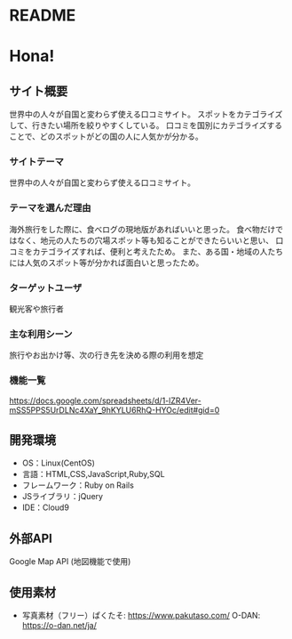 # README

# Hona!

## サイト概要
世界中の人々が自国と変わらず使える口コミサイト。
スポットをカテゴライズして、行きたい場所を絞りやすくしている。
口コミを国別にカテゴライズすることで、どのスポットがどの国の人に人気かが分かる。

### サイトテーマ
世界中の人々が自国と変わらず使える口コミサイト。

### テーマを選んだ理由
海外旅行をした際に、食べログの現地版があればいいと思った。
食べ物だけではなく、地元の人たちの穴場スポット等も知ることができたらいいと思い、
口コミをカテゴライズすれば、便利と考えたため。
また、ある国・地域の人たちには人気のスポット等が分かれば面白いと思ったため。

### ターゲットユーザ
観光客や旅行者

### 主な利用シーン
旅行やお出かけ等、次の行き先を決める際の利用を想定

<!--## 設計書-->

### 機能一覧
https://docs.google.com/spreadsheets/d/1-lZR4Ver-mSS5PPS5UrDLNc4XaY_9hKYLU6RhQ-HYOc/edit#gid=0

## 開発環境
- OS：Linux(CentOS)
- 言語：HTML,CSS,JavaScript,Ruby,SQL
- フレームワーク：Ruby on Rails
- JSライブラリ：jQuery
- IDE：Cloud9

## 外部API
Google Map API (地図機能で使用)

## 使用素材
- 写真素材（フリー）ぱくたそ: https://www.pakutaso.com/  O-DAN: https://o-dan.net/ja/